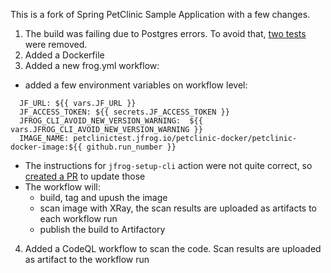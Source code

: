 This is a fork of Spring PetClinic Sample Application with a few changes.

1. The build was failing due to Postgres errors. To avoid that, [two tests](https://github.com/andrekolodochka/spring-petclinic/blob/main/src/test/java/org/springframework/samples/petclinic/PostgresIntegrationTests.java#L81) were removed.
2. Added a Dockerfile
3. Added a new frog.yml workflow:
- added a few environment variables on workflow level:
```env:
  JF_URL: ${{ vars.JF_URL }}
  JF_ACCESS_TOKEN: ${{ secrets.JF_ACCESS_TOKEN }}
  JFROG_CLI_AVOID_NEW_VERSION_WARNING:  ${{ vars.JFROG_CLI_AVOID_NEW_VERSION_WARNING }}
  IMAGE_NAME: petclinictest.jfrog.io/petclinic-docker/petclinic-docker-image:${{ github.run_number }}
  ```

- The instructions for `jfrog-setup-cli` action were not quite correct, so [created a PR](https://github.com/jfrog/setup-jfrog-cli/pull/114) to update those
- The workflow will:
  - build, tag and upush the image
  - scan image with XRay, the scan results are uploaded as artifacts to each workflow run
  - publish the build to Artifactory
4. Added a CodeQL workflow to scan the code. Scan results are uploaded as artifact to the workflow run